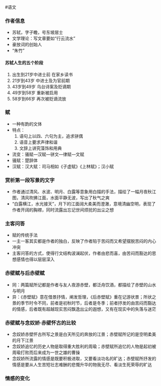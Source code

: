#语文 
### 作者信息
- 苏轼，字子瞻，号东坡居士
- 文学理论：写文章要如“行云流水”
- 豪放词的创始人
- “朱竹”
#### 苏轼人生的五个阶段
1. 出生到21岁中进士前 在家乡读书
2. 21岁到43岁 中进士及为官前期
3. 43岁到49岁 乌台诗案及贬谪期
4. 49岁到58岁 重新被启用
5. 58岁到66岁 再次被贬谪流放
### 赋
- 一种有韵的文体
- 特点：
	1. 语句上以四、六句为主，追求骈偶
	2. 语音上要求声律和谐
	3. 文辞上讲究藻饰和用典
- 流变：骚赋—汉赋—骈文—律赋—文赋
- 骚赋：楚辞体
- 汉赋：汉大赋：司马相如《子虚赋》《上林赋》；汉小赋
### 赏析第一段写景的文字
- 作者通过清风、水波、明月、白露等意象用白描的手法，描绘了一幅月夜秋江图，清风吹拂江面，水面平静无波，写出了秋气之爽
- “白露横江，水光接天”，月下的江面阔大柔美而澄澈，意境清幽空明，表现了作者开阔的胸襟，同时流露出忘记世间烦扰的出尘之想
### 主客问答
- 赋的传统手法
- 一主一客其实都是作者的独白，反映了作者陷于苦闷而又希望摆脱苦闷的内心冲突
- 主客问答的方式，使得行文结构波澜起伏，作者由悲而喜，由苦闷而豁达的思想感情也得以层层深入
### 赤壁赋与后赤壁赋
- 同：两篇赋所记都是作者与友人夜游赤壁，都泛舟饮酒，都描绘了赤壁的山水与明月
- 异：《赤壁赋》意在借景抒情，阐发哲理，《后赤壁赋》重在记游状景；所状之景的季节时令不同，前者是初秋时节，后者是冬季；前者抒发的由苦闷而豁达的情感，后者既有超越现实苦闷飘逸出尘的遐想，又有在现实中的失落与迷茫
### 赤壁赋与念奴娇·赤壁怀古的比较
- 念奴娇赤壁怀古所写之景是白天所见的奔放的江景；赤壁赋所记的是空明柔美的月下江景
- 念奴娇追忆的历史人物是取得重大胜利的周瑜；赤壁赋所追忆的人物是起初被周瑜打败而后来成为一世之雄的曹操
- 念奴娇所流露的情感是既要积极进取，又要看淡功名的旷达；赤壁赋所抒发的情感是要从人生苦短壮志难酬的悲慨升华的物我无尽、看淡生死荣辱的旷达
### 情感的变化